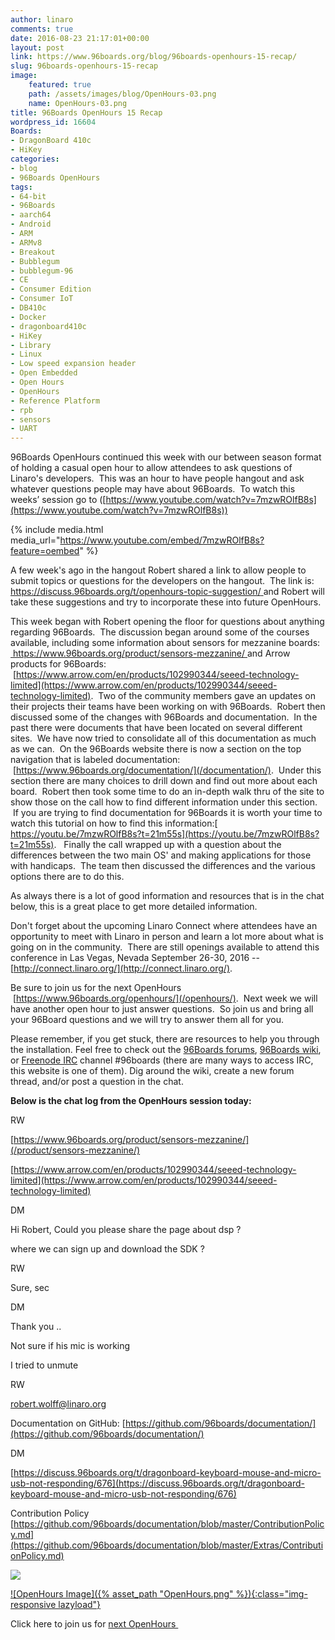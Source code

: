 ```yaml
---
author: linaro
comments: true
date: 2016-08-23 21:17:01+00:00
layout: post
link: https://www.96boards.org/blog/96boards-openhours-15-recap/
slug: 96boards-openhours-15-recap
image:
    featured: true
    path: /assets/images/blog/OpenHours-03.png
    name: OpenHours-03.png
title: 96Boards OpenHours 15 Recap
wordpress_id: 16604
Boards:
- DragonBoard 410c
- HiKey
categories:
- blog
- 96Boards OpenHours
tags:
- 64-bit
- 96Boards
- aarch64
- Android
- ARM
- ARMv8
- Breakout
- Bubblegum
- bubblegum-96
- CE
- Consumer Edition
- Consumer IoT
- DB410c
- Docker
- dragonboard410c
- HiKey
- Library
- Linux
- Low speed expansion header
- Open Embedded
- Open Hours
- OpenHours
- Reference Platform
- rpb
- sensors
- UART
---
```


96Boards OpenHours continued this week with our between season format of holding a casual open hour to allow attendees to ask questions of Linaro's developers.  This was an hour to have people hangout and ask whatever questions people may have about 96Boards.  To watch this weeks’ session go to ([https://www.youtube.com/watch?v=7mzwROlfB8s](https://www.youtube.com/watch?v=7mzwROlfB8s))

{% include media.html media_url="https://www.youtube.com/embed/7mzwROlfB8s?feature=oembed" %}

A few week's ago in the hangout Robert shared a link to allow people to submit topics or questions for the developers on the hangout.  The link is:[ https://discuss.96boards.org/t/openhours-topic-suggestion/ ](https://discuss.96boards.org/t/openhours-topic-suggestion/)and Robert will take these suggestions and try to incorporate these into future OpenHours.

This week began with Robert opening the floor for questions about anything regarding 96Boards.  The discussion began around some of the courses available, including some information about sensors for mezzanine boards: [ https://www.96boards.org/product/sensors-mezzanine/ ](/product/sensors-mezzanine/)and Arrow products for 96Boards:  [https://www.arrow.com/en/products/102990344/seeed-technology-limited](https://www.arrow.com/en/products/102990344/seeed-technology-limited).  Two of the community members gave an updates on their projects their teams have been working on with 96Boards.  Robert then discussed some of the changes with 96Boards and documentation.  In the past there were documents that have been located on several different sites.  We have now tried to consolidate all of this documentation as much as we can.  On the 96Boards website there is now a section on the top navigation that is labeled documentation:  [https://www.96boards.org/documentation/](/documentation/).  Under this section there are many choices to drill down and find out more about each board.  Robert then took some time to do an in-depth walk thru of the site to show those on the call how to find different information under this section.  If you are trying to find documentation for 96Boards it is worth your time to watch this tutorial on how to find this information:[ https://youtu.be/7mzwROlfB8s?t=21m55s](https://youtu.be/7mzwROlfB8s?t=21m55s).   Finally the call wrapped up with a question about the differences between the two main OS' and making applications for those with handicaps.  The team then discussed the differences and the various options there are to do this.

As always there is a lot of good information and resources that is in the chat below, this is a great place to get more detailed information.

Don't forget about the upcoming Linaro Connect where attendees have an opportunity to meet with Linaro in person and learn a lot more about what is going on in the community.  There are still openings available to attend this conference in Las Vegas, Nevada September 26-30, 2016 --[http://connect.linaro.org/](http://connect.linaro.org/).

Be sure to join us for the next OpenHours  [https://www.96boards.org/openhours/](/openhours/).  Next week we will have another open hour to just answer questions.  So join us and bring all your 96Board questions and we will try to answer them all for you.

Please remember, if you get stuck, there are resources to help you through the installation. Feel free to check out the [96Boards forums](https://discuss.96boards.org/), [96Boards wiki](https://github.com/96boards/documentation/wiki), or [Freenode IRC](http://webchat.freenode.net/?channels=%2396boards) channel #96boards (there are many ways to access IRC, this website is one of them). Dig around the wiki, create a new forum thread, and/or post a question in the chat.

**Below is the chat log from the OpenHours session today:**


















































RW












[https://www.96boards.org/product/sensors-mezzanine/](/product/sensors-mezzanine/)






















[https://www.arrow.com/en/products/102990344/seeed-technology-limited](https://www.arrow.com/en/products/102990344/seeed-technology-limited)




















DM












Hi Robert, Could you please share the page about dsp ?






















where we can sign up and download the SDK ?




















RW












Sure, sec




















DM












Thank you ..






















Not sure if his mic is working






















I tried to unmute




















RW












[robert.wolff@linaro.org](mailto:robert.wolff@linaro.org)






















Documentation on GitHub: [https://github.com/96boards/documentation/](https://github.com/96boards/documentation/)




















DM












[https://discuss.96boards.org/t/dragonboard-keyboard-mouse-and-micro-usb-not-responding/676](https://discuss.96boards.org/t/dragonboard-keyboard-mouse-and-micro-usb-not-responding/676)




















Contribution Policy [https://github.com/96boards/documentation/blob/master/ContributionPolicy.md](https://github.com/96boards/documentation/blob/master/Extras/ContributionPolicy.md)








![](https://ssl.gstatic.com/ui/v1/icons/mail/images/cleardot.gif)











































[![OpenHours Image]({% asset_path "OpenHours.png" %}){:class="img-responsive lazyload"}](/openhours/)



Click here to join us for [next OpenHours ](/openhours/)
